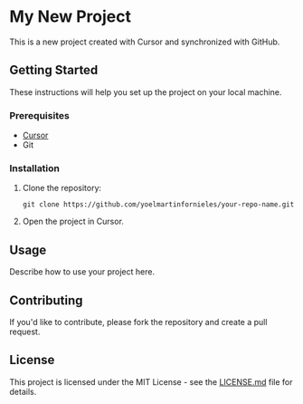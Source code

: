 # My New Project

This is a new project created with Cursor and synchronized with GitHub.

## Getting Started

These instructions will help you set up the project on your local machine.

### Prerequisites

-   [Cursor](https://cursor.sh/)
-   Git

### Installation

1. Clone the repository:
    ```
    git clone https://github.com/yoelmartinfornieles/your-repo-name.git
    ```
2. Open the project in Cursor.

## Usage

Describe how to use your project here.

## Contributing

If you'd like to contribute, please fork the repository and create a pull request.

## License

This project is licensed under the MIT License - see the [LICENSE.md](LICENSE.md) file for details.
